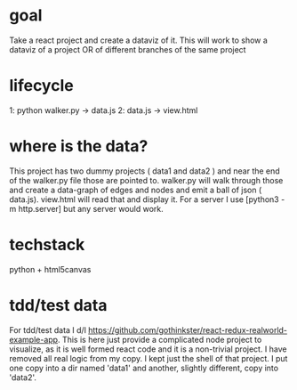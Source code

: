 
# goal
Take a react project and create a dataviz of it. This will work to show a dataviz of a project OR of different branches of the same project 

# lifecycle
1: python walker.py -> data.js
2: data.js -> view.html

# where is the data?
This project has two dummy projects ( data1 and data2 ) and near the end of the walker.py file those are pointed to. 
walker.py will walk through those and create a data-graph of edges and nodes and emit a ball of json ( data.js). view.html will read that and display it. For a server I use [python3 -m http.server] but any server would work. 

# techstack
python + html5canvas

# tdd/test data 
For tdd/test data I d/l https://github.com/gothinkster/react-redux-realworld-example-app. This is here just provide a complicated node project to visualize, as it is well formed react code and it is a non-trivial project. I have removed all real logic from my copy. I kept just the shell of that project. I put one copy into a dir named 'data1' and another, slightly different, copy into 'data2'.



